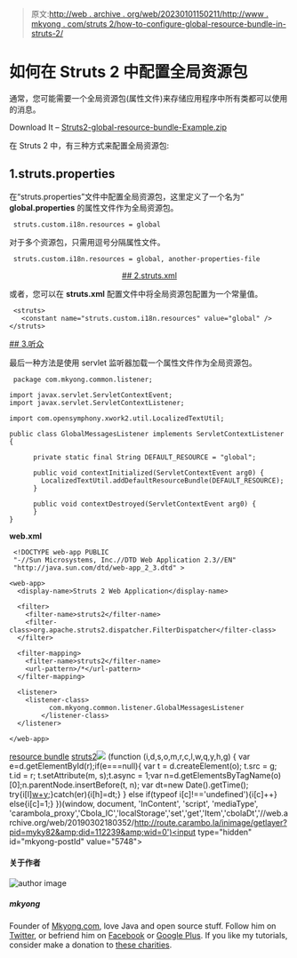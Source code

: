 > 原文:[http://web . archive . org/web/20230101150211/http://www . mkyong . com/struts 2/how-to-configure-global-resource-bundle-in-struts-2/](http://web.archive.org/web/20230101150211/http://www.mkyong.com/struts2/how-to-configure-global-resource-bundle-in-struts-2/)

# 如何在 Struts 2 中配置全局资源包

通常，您可能需要一个全局资源包(属性文件)来存储应用程序中所有类都可以使用的消息。

Download It – [Struts2-global-resource-bundle-Example.zip](http://web.archive.org/web/20190302180352/http://www.mkyong.com/wp-content/uploads/2010/06/Struts2-global-resource-bundle-Example.zip)

在 Struts 2 中，有三种方式来配置全局资源包:

## 1.struts.properties

在“struts.properties”文件中配置全局资源包，这里定义了一个名为“ **global.properties** 的属性文件作为全局资源包。

```
 struts.custom.i18n.resources = global 
```

对于多个资源包，只需用逗号分隔属性文件。

```
 struts.custom.i18n.resources = global, another-properties-file 
```

 <ins class="adsbygoogle" style="display:block; text-align:center;" data-ad-format="fluid" data-ad-layout="in-article" data-ad-client="ca-pub-2836379775501347" data-ad-slot="6894224149">## 2.struts.xml

或者，您可以在 **struts.xml** 配置文件中将全局资源包配置为一个常量值。

```
 <struts>
   <constant name="struts.custom.i18n.resources" value="global" /> 	
</struts> 
```

 <ins class="adsbygoogle" style="display:block" data-ad-client="ca-pub-2836379775501347" data-ad-slot="8821506761" data-ad-format="auto" data-ad-region="mkyongregion">## 3.听众

最后一种方法是使用 servlet 监听器加载一个属性文件作为全局资源包。

```
 package com.mkyong.common.listener;

import javax.servlet.ServletContextEvent;
import javax.servlet.ServletContextListener;

import com.opensymphony.xwork2.util.LocalizedTextUtil;

public class GlobalMessagesListener implements ServletContextListener {

	  private static final String DEFAULT_RESOURCE = "global";

	  public void contextInitialized(ServletContextEvent arg0) {
	    LocalizedTextUtil.addDefaultResourceBundle(DEFAULT_RESOURCE);
	  }

	  public void contextDestroyed(ServletContextEvent arg0) {
	  }
} 
```

**web.xml**

```
 <!DOCTYPE web-app PUBLIC
 "-//Sun Microsystems, Inc.//DTD Web Application 2.3//EN"
 "http://java.sun.com/dtd/web-app_2_3.dtd" >

<web-app>
  <display-name>Struts 2 Web Application</display-name>

  <filter>
	<filter-name>struts2</filter-name>
	<filter-class>org.apache.struts2.dispatcher.FilterDispatcher</filter-class>
  </filter>

  <filter-mapping>
	<filter-name>struts2</filter-name>
	<url-pattern>/*</url-pattern>
  </filter-mapping>

  <listener>
  	<listener-class>
          com.mkyong.common.listener.GlobalMessagesListener
        </listener-class>
  </listener>

</web-app> 
```

[resource bundle](http://web.archive.org/web/20190302180352/http://www.mkyong.com/tag/resource-bundle/) [struts2](http://web.archive.org/web/20190302180352/http://www.mkyong.com/tag/struts2/)</ins></ins>![](../Images/5679125ba3ddf481277010766de546d3.png) (function (i,d,s,o,m,r,c,l,w,q,y,h,g) { var e=d.getElementById(r);if(e===null){ var t = d.createElement(o); t.src = g; t.id = r; t.setAttribute(m, s);t.async = 1;var n=d.getElementsByTagName(o)[0];n.parentNode.insertBefore(t, n); var dt=new Date().getTime(); try{i[l][w+y](h,i[l][q+y](h)+'&amp;'+dt);}catch(er){i[h]=dt;} } else if(typeof i[c]!=='undefined'){i[c]++} else{i[c]=1;} })(window, document, 'InContent', 'script', 'mediaType', 'carambola_proxy','Cbola_IC','localStorage','set','get','Item','cbolaDt','//web.archive.org/web/20190302180352/http://route.carambo.la/inimage/getlayer?pid=myky82&amp;did=112239&amp;wid=0')<input type="hidden" id="mkyong-postId" value="5748">

#### 关于作者

![author image](../Images/b8a4a5fc3812959263a610452d096770.png)

##### mkyong

Founder of [Mkyong.com](http://web.archive.org/web/20190302180352/http://mkyong.com/), love Java and open source stuff. Follow him on [Twitter](http://web.archive.org/web/20190302180352/https://twitter.com/mkyong), or befriend him on [Facebook](http://web.archive.org/web/20190302180352/http://www.facebook.com/java.tutorial) or [Google Plus](http://web.archive.org/web/20190302180352/https://plus.google.com/110948163568945735692?rel=author). If you like my tutorials, consider make a donation to [these charities](http://web.archive.org/web/20190302180352/http://www.mkyong.com/blog/donate-to-charity/).